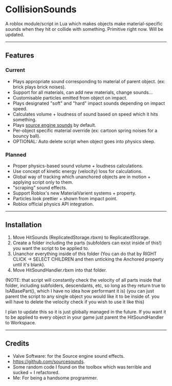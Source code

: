 # CollisionSounds
A roblox module/script in Lua which makes objects make material-specific sounds when they hit or collide with something.
Primitive right now. Will be updated.

-----
## Features
### Current
- Plays appropriate sound corresponding to material of parent object. (ex: brick plays brick noises).
- Support for all materials, can add new materials, change sounds...
- Customisable particles emitted from object on impact.
- Plays designated "soft" and "hard" impact sounds depending on impact speed.
- Calculates volume + loudness of sound based on speed which it hits something.
- Plays [source engine sounds](https://github.com/sourcesounds) by default.
- Per-object specific material override (ex: cartoon spring noises for a bouncy ball).
- OPTIONAL: Auto delete script when object goes into physics sleep.

### Planned
- Proper physics-based sound volume + loudness calculations.
- Use concept of kinetic energy (velocity) loss for calculations.
- Global way of tracking which unanchored objects are in motion + applying script only to them.
- "scraping" sound effects.
- Support Roblox's new MaterialVarient systems + property.
- Particles look prettier + shown from impact point.
- Roblox official physics API integration.

-----
## Installation
1. Move HitSounds (ReplicatedStorage.rbxm) to ReplicatedStorage.
2. Create a folder including the parts (subfolders can exist inside of this!) you want the script to be applied to.
3. Unanchor everything inside of this folder (You can do that by RIGHT CLICK -> SELECT CHILDREN and then unticking the Anchored property until it's blank).
4. Move HitSoundHandler.rbxm into that folder.
   
(NOTE: that script will constantly check the velocity of all parts inside that folder, including subfolders, descendants, etc, so long as they return true to IsABasePart(), which I have no idea how performant it is) 
(you can just parent the script to any single object you would like it to be inside of. you will have to delete the velocity check if you wish to use it like this)

I plan to update this so it is just globally managed in the future.
If you want it to be applied to every object in your game just parent the HitSoundHandler to Workspace.


-----
## Credits
- Valve Software: for the Source engine sound effects.
- https://github.com/sourcesounds.
- Some random code I found on the toolbox which was terrible and sucked + I refactored.
- Me: For being a handsome programmer.
